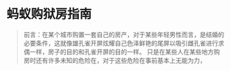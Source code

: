 # 蚂蚁购狱房指南

> 前言：在某个城市购置一套自己的房产，对于某些年轻男性而言，是结婚的必要条件，这就像雄孔雀开屏炫耀自己色泽鲜艳的尾屏以吸引雌孔雀进行求偶一样，房子的目的和孔雀开屏的目的一样。
> 只是在某些人在某些地方购房时还有许多未知的危险在，对于这些危险在事前基本上无能为力，

<!--stackedit_data:
eyJoaXN0b3J5IjpbLTIwOTA5NzM0MzQsLTIzNjY3MzI0OCwtMj
Q1MDgxMzUxLC0xNTc2ODY5ODAyLDU5MjExNDkyNiwtMTM1NjI2
MTMwNSwyNjE0NzMyMzksMTE2MDI4OTk5Myw4NTY4OTQyNjksMj
EzNTAyNTA2MywxODU1NTUyMDYwXX0=
-->